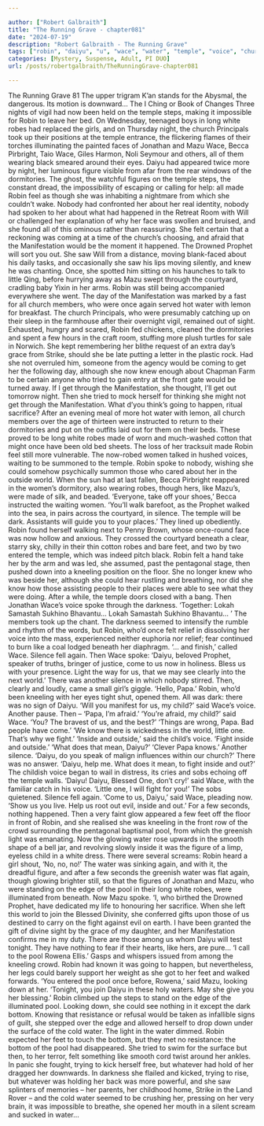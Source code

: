 ```yaml
---

author: ["Robert Galbraith"]
title: "The Running Grave - chapter081"
date: "2024-07-19"
description: "Robert Galbraith - The Running Grave"
tags: ["robin", "daiyu", "u", "wace", "water", "temple", "voice", "church", "mazu", "said", "pool", "robe", "figure", "manifestation", "silence", "inside", "night", "white", "dormitory", "made", "nobody", "felt", "would", "prophet", "get"]
categories: [Mystery, Suspense, Adult, PI DUO]
url: /posts/robertgalbraith/TheRunningGrave-chapter081

---
```



The Running Grave
81
The upper trigram K’an stands for the Abysmal, the dangerous. Its motion is downward…
The I Ching or Book of Changes
Three nights of vigil had now been held on the temple steps, making it impossible for Robin to leave her bed. On Wednesday, teenaged boys in long white robes had replaced the girls, and on Thursday night, the church Principals took up their positions at the temple entrance, the flickering flames of their torches illuminating the painted faces of Jonathan and Mazu Wace, Becca Pirbright, Taio Wace, Giles Harmon, Noli Seymour and others, all of them wearing black smeared around their eyes. Daiyu had appeared twice more by night, her luminous figure visible from afar from the rear windows of the dormitories.
The ghost, the watchful figures on the temple steps, the constant dread, the impossibility of escaping or calling for help: all made Robin feel as though she was inhabiting a nightmare from which she couldn’t wake. Nobody had confronted her about her real identity, nobody had spoken to her about what had happened in the Retreat Room with Will or challenged her explanation of why her face was swollen and bruised, and she found all of this ominous rather than reassuring. She felt certain that a reckoning was coming at a time of the church’s choosing, and afraid that the Manifestation would be the moment it happened. The Drowned Prophet will sort you out.
She saw Will from a distance, moving blank-faced about his daily tasks, and occasionally she saw his lips moving silently, and knew he was chanting. Once, she spotted him sitting on his haunches to talk to little Qing, before hurrying away as Mazu swept through the courtyard, cradling baby Yixin in her arms. Robin was still being accompanied everywhere she went.
The day of the Manifestation was marked by a fast for all church members, who were once again served hot water with lemon for breakfast. The church Principals, who were presumably catching up on their sleep in the farmhouse after their overnight vigil, remained out of sight. Exhausted, hungry and scared, Robin fed chickens, cleaned the dormitories and spent a few hours in the craft room, stuffing more plush turtles for sale in Norwich. She kept remembering her blithe request of an extra day’s grace from Strike, should she be late putting a letter in the plastic rock. Had she not overruled him, someone from the agency would be coming to get her the following day, although she now knew enough about Chapman Farm to be certain anyone who tried to gain entry at the front gate would be turned away.
If I get through the Manifestation, she thought, I’ll get out tomorrow night. Then she tried to mock herself for thinking she might not get through the Manifestation. What d’you think’s going to happen, ritual sacrifice?
After an evening meal of more hot water with lemon, all church members over the age of thirteen were instructed to return to their dormitories and put on the outfits laid out for them on their beds. These proved to be long white robes made of worn and much-washed cotton that might once have been old bed sheets. The loss of her tracksuit made Robin feel still more vulnerable. The now-robed women talked in hushed voices, waiting to be summoned to the temple. Robin spoke to nobody, wishing she could somehow psychically summon those who cared about her in the outside world.
When the sun had at last fallen, Becca Pirbright reappeared in the women’s dormitory, also wearing robes, though hers, like Mazu’s, were made of silk, and beaded.
‘Everyone, take off your shoes,’ Becca instructed the waiting women. ‘You’ll walk barefoot, as the Prophet walked into the sea, in pairs across the courtyard, in silence. The temple will be dark. Assistants will guide you to your places.’
They lined up obediently. Robin found herself walking next to Penny Brown, whose once-round face was now hollow and anxious. They crossed the courtyard beneath a clear, starry sky, chilly in their thin cotton robes and bare feet, and two by two entered the temple, which was indeed pitch black.
Robin felt a hand take her by the arm and was led, she assumed, past the pentagonal stage, then pushed down into a kneeling position on the floor. She no longer knew who was beside her, although she could hear rustling and breathing, nor did she know how those assisting people to their places were able to see what they were doing.
After a while, the temple doors closed with a bang. Then Jonathan Wace’s voice spoke through the darkness.
‘Together: Lokah Samastah Sukhino Bhavantu… Lokah Samastah Sukhino Bhavantu… ’
The members took up the chant. The darkness seemed to intensify the rumble and rhythm of the words, but Robin, who’d once felt relief in dissolving her voice into the mass, experienced neither euphoria nor relief; fear continued to burn like a coal lodged beneath her diaphragm.
‘… and finish,’ called Wace.
Silence fell again. Then Wace spoke:
‘Daiyu, beloved Prophet, speaker of truths, bringer of justice, come to us now in holiness. Bless us with your presence. Light the way for us, that we may see clearly into the next world.’
There was another silence in which nobody stirred. Then, clearly and loudly, came a small girl’s giggle.
‘Hello, Papa.’
Robin, who’d been kneeling with her eyes tight shut, opened them. All was dark: there was no sign of Daiyu.
‘Will you manifest for us, my child?’ said Wace’s voice.
Another pause. Then –
‘Papa, I’m afraid.’
‘You’re afraid, my child?’ said Wace. ‘You? The bravest of us, and the best?’
‘Things are wrong, Papa. Bad people have come.’
‘We know there is wickedness in the world, little one. That’s why we fight.’
‘Inside and outside,’ said the child’s voice. ‘Fight inside and outside.’
‘What does that mean, Daiyu?’
‘Clever Papa knows.’
Another silence.
‘Daiyu, do you speak of malign influences within our church?’
There was no answer.
‘Daiyu, help me. What does it mean, to fight inside and out?’
The childish voice began to wail in distress, its cries and sobs echoing off the temple walls.
‘Daiyu! Daiyu, Blessed One, don’t cry!’ said Wace, with the familiar catch in his voice. ‘Little one, I will fight for you!’
The sobs quietened. Silence fell again.
‘Come to us, Daiyu,’ said Wace, pleading now. ‘Show us you live. Help us root out evil, inside and out.’
For a few seconds, nothing happened. Then a very faint glow appeared a few feet off the floor in front of Robin, and she realised she was kneeling in the front row of the crowd surrounding the pentagonal baptismal pool, from which the greenish light was emanating.
Now the glowing water rose upwards in the smooth shape of a bell jar, and revolving slowly inside it was the figure of a limp, eyeless child in a white dress.
There were several screams: Robin heard a girl shout, ‘No, no, no!’
The water was sinking again, and with it, the dreadful figure, and after a few seconds the greenish water was flat again, though glowing brighter still, so that the figures of Jonathan and Mazu, who were standing on the edge of the pool in their long white robes, were illuminated from beneath.
Now Mazu spoke.
‘I, who birthed the Drowned Prophet, have dedicated my life to honouring her sacrifice. When she left this world to join the Blessed Divinity, she conferred gifts upon those of us destined to carry on the fight against evil on earth. I have been granted the gift of divine sight by the grace of my daughter, and her Manifestation confirms me in my duty. There are those among us whom Daiyu will test tonight. They have nothing to fear if their hearts, like hers, are pure…
‘I call to the pool Rowena Ellis.’
Gasps and whispers issued from among the kneeling crowd. Robin had known it was going to happen, but nevertheless, her legs could barely support her weight as she got to her feet and walked forwards.
‘You entered the pool once before, Rowena,’ said Mazu, looking down at her. ‘Tonight, you join Daiyu in these holy waters. May she give you her blessing.’
Robin climbed up the steps to stand on the edge of the illuminated pool. Looking down, she could see nothing in it except the dark bottom. Knowing that resistance or refusal would be taken as infallible signs of guilt, she stepped over the edge and allowed herself to drop down under the surface of the cold water.
The light in the water dimmed. Robin expected her feet to touch the bottom, but they met no resistance: the bottom of the pool had disappeared. She tried to swim for the surface but then, to her terror, felt something like smooth cord twist around her ankles. In panic she fought, trying to kick herself free, but whatever had hold of her dragged her downwards. In darkness she flailed and kicked, trying to rise, but whatever was holding her back was more powerful, and she saw splinters of memories – her parents, her childhood home, Strike in the Land Rover – and the cold water seemed to be crushing her, pressing on her very brain, it was impossible to breathe, she opened her mouth in a silent scream and sucked in water…
